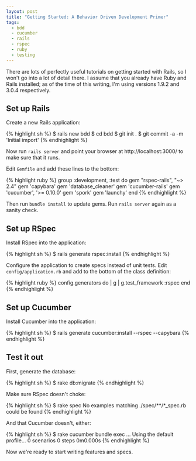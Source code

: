 ```yaml
---
layout: post
title: "Getting Started: A Behavior Driven Development Primer"
tags:
  - bdd
  - cucumber
  - rails
  - rspec
  - ruby
  - testing
---
```

There are lots of perfectly useful tutorials on getting started with Rails, so I won't go into
a lot of detail there. I assume that you already have Ruby and Rails installed; as of the time of
this writing, I'm using versions 1.9.2 and 3.0.4 respectively.

## Set up Rails

Create a new Rails application:

{% highlight sh %}
    $ rails new bdd
    $ cd bdd
    $ git init .
    $ git commit -a -m 'Initial import'
{% endhighlight %}

Now run `rails server` and point your browser at http://localhost:3000/ to make sure that it runs.

Edit `Gemfile` and add these lines to the bottom:

{% highlight ruby %}
    group :development, :test do
      gem "rspec-rails", "~> 2.4"
      gem 'capybara'
      gem 'database_cleaner'
      gem 'cucumber-rails'
      gem 'cucumber', '>= 0.10.0'
      gem 'spork'
      gem 'launchy'
    end
{% endhighlight %}

Then run `bundle install` to update gems. Run `rails server` again as a sanity check.

## Set up RSpec

Install RSpec into the application:

{% highlight sh %}
    $ rails generate rspec:install
{% endhighlight %}

Configure the application to create specs instead of unit tests. Edit
`config/application.rb` and add to the bottom of the class definition:

{% highlight ruby %}
    config.generators do | g |
      g.test_framework :rspec
    end
{% endhighlight %}

## Set up Cucumber

Install Cucumber into the application:

{% highlight sh %}
    $ rails generate cucumber:install --rspec --capybara
{% endhighlight %}

## Test it out

First, generate the database:

{% highlight sh %}
    $ rake db:migrate
{% endhighlight %}

Make sure RSpec doesn't choke:

{% highlight sh %}
    $ rake spec
    No examples matching ./spec/**/*_spec.rb could be found
{% endhighlight %}

And that Cucumber doesn't, either:

{% highlight sh %}
    $ rake cucumber
    bundle exec ...
    Using the default profile...
    0 scenarios
    0 steps
    0m0.000s
{% endhighlight %}

Now we're ready to start writing features and specs.